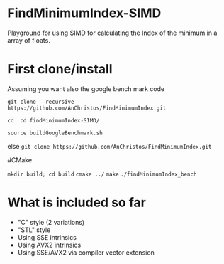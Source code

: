 # FindMinimumIndex-SIMD
Playground for using SIMD for calculating the Index of the minimum in a array of floats.
# First clone/install

Assuming you want also the google bench mark code

``git clone --recursive https://github.com/AnChristos/FindMinimumIndex.git``

``cd  cd findMinimumIndex-SIMD/``

``source buildGoogleBenchmark.sh``

else
``git clone https://github.com/AnChristos/FindMinimumIndex.git``

#CMake

``mkdir build; cd build``
``cmake ../``
``make``
``./findMinimumIndex_bench``

# What is included so far

- "C" style (2 variations)
- "STL" style
- Using SSE intrinsics
- Using AVX2 intrinsics
- Using SSE/AVX2 via compiler vector extension
